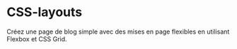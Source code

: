 # CSS-layouts
Créez une page de blog simple avec des mises en page flexibles en utilisant Flexbox et CSS Grid.
